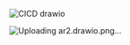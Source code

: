![CICD drawio](https://github.com/user-attachments/assets/fd91969b-bce4-4602-9404-081e38a40189)



![Uploading ar2.drawio.png…]()
